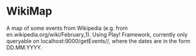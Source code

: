 # WikiMap

A map of some events from Wikipedia (e.g. from en.wikipedia.org/wiki/February_1).
Using Play! Framework, currently only queryable on localhost:9000/getEvents/<start date>/<end date>, where the dates are in the form DD.MM.YYYY.
